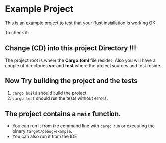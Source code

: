 # Example Project

This is an example project to test that your Rust installation is working OK

To check it:

## Change (CD) into this project Directory !!!

The project root is where the **Cargo.toml** file resides. Also you will have a couple of directories **src** and **test** where the project sources and test reside. 

## Now Try building the project and the tests

1. `cargo build` should build the project.
2. `cargo test` should run the tests without errors.

## The project contains a `main` function.

* You can run it from the command line with `cargo run` or executing the binary `target/debug/example`.
* You can also run it from the IDE
